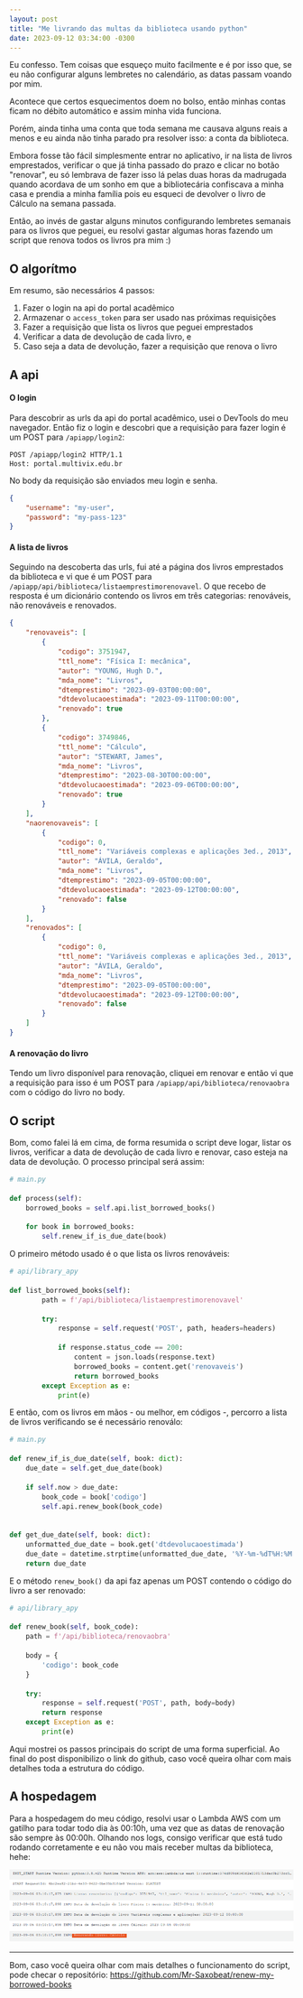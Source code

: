 ```yaml
---
layout: post
title: "Me livrando das multas da biblioteca usando python"
date: 2023-09-12 03:34:00 -0300
---
```

Eu confesso. Tem coisas que esqueço muito facilmente e é por isso que, se eu não configurar alguns lembretes no calendário, as datas passam voando por mim.

Acontece que certos esquecimentos doem no bolso, então minhas contas ficam no débito automático e assim minha vida funciona.

Porém, ainda tinha uma conta que toda semana me causava alguns reais a menos e eu ainda não tinha parado pra resolver isso: a conta da biblioteca.

Embora fosse tão fácil simplesmente entrar no aplicativo, ir na lista de livros emprestados, verificar o que já tinha passado do prazo e clicar no botão "renovar", eu só lembrava de fazer isso lá pelas duas horas da madrugada quando acordava de um sonho em que a bibliotecária confiscava a minha casa e prendia a minha família pois eu esqueci de devolver o livro de Cálculo na semana passada.

Então, ao invés de gastar alguns minutos configurando lembretes semanais para os livros que peguei, eu resolvi gastar algumas horas fazendo um script que renova todos os livros pra mim :)

## O algorítmo

Em resumo, são necessários 4 passos:

1. Fazer o login na api do portal acadêmico
2. Armazenar o `access_token` para ser usado nas próximas requisições
3. Fazer a requisição que lista os livros que peguei emprestados
4. Verificar a data de devolução de cada livro, e
5. Caso seja a data de devolução, fazer a requisição que renova o livro


## A api

#### O login

Para descobrir as urls da api do portal acadêmico, usei o DevTools do meu navegador. Então fiz o login e descobri que a requisição para fazer login é um POST para `/apiapp/login2`:

```
POST /apiapp/login2 HTTP/1.1
Host: portal.multivix.edu.br
```
No body da requisição são enviados meu login e senha.

```json
{
	"username": "my-user",
	"password": "my-pass-123"
}
```

#### A lista de livros

Seguindo na descoberta das urls, fui até a página dos livros emprestados da biblioteca e vi que é um POST para `/apiapp/api/biblioteca/listaemprestimorenovavel`. O que recebo de resposta é um dicionário contendo os livros em três categorias: renováveis, não renováveis e renovados.

```json
{
	"renovaveis": [
		{
			"codigo": 3751947,
			"ttl_nome": "Física I: mecânica",
			"autor": "YOUNG, Hugh D.",
			"mda_nome": "Livros",
			"dtemprestimo": "2023-09-03T00:00:00",
			"dtdevolucaoestimada": "2023-09-11T00:00:00",
			"renovado": true
		},
		{
			"codigo": 3749846,
			"ttl_nome": "Cálculo",
			"autor": "STEWART, James",
			"mda_nome": "Livros",
			"dtemprestimo": "2023-08-30T00:00:00",
			"dtdevolucaoestimada": "2023-09-06T00:00:00",
			"renovado": true
		}
	],
	"naorenovaveis": [
		{
			"codigo": 0,
			"ttl_nome": "Variáveis complexas e aplicações 3ed., 2013",
			"autor": "ÁVILA, Geraldo",
			"mda_nome": "Livros",
			"dtemprestimo": "2023-09-05T00:00:00",
			"dtdevolucaoestimada": "2023-09-12T00:00:00",
			"renovado": false
		}
	],
	"renovados": [
		{
			"codigo": 0,
			"ttl_nome": "Variáveis complexas e aplicações 3ed., 2013",
			"autor": "ÁVILA, Geraldo",
			"mda_nome": "Livros",
			"dtemprestimo": "2023-09-05T00:00:00",
			"dtdevolucaoestimada": "2023-09-12T00:00:00",
			"renovado": false
		}
	]
}
```

#### A renovação do livro

Tendo um livro disponível para renovação, cliquei em renovar e então vi que a requisição para isso é um POST para `/apiapp/api/biblioteca/renovaobra` com o código do livro no body.


## O script

Bom, como falei lá em cima, de forma resumida o script deve logar, listar os livros, verificar a data de devolução de cada livro e renovar, caso esteja na data de devolução. O processo principal será assim:

```python
# main.py

def process(self):
	borrowed_books = self.api.list_borrowed_books()

	for book in borrowed_books:
		self.renew_if_is_due_date(book)
```

O primeiro método usado é o que lista os livros renováveis:

```python
# api/library_apy

def list_borrowed_books(self):
        path = f'/api/biblioteca/listaemprestimorenovavel'

        try:
            response = self.request('POST', path, headers=headers)

            if response.status_code == 200:
                content = json.loads(response.text)
                borrowed_books = content.get('renovaveis')
                return borrowed_books
        except Exception as e:
            print(e)
```

E então, com os livros em mãos - ou melhor, em códigos -, percorro a lista de livros verificando se é necessário renoválo:

```python
# main.py

def renew_if_is_due_date(self, book: dict):
	due_date = self.get_due_date(book)

	if self.now > due_date:
		book_code = book['codigo']
		self.api.renew_book(book_code)


def get_due_date(self, book: dict):
	unformatted_due_date = book.get('dtdevolucaoestimada')
	due_date = datetime.strptime(unformatted_due_date, '%Y-%m-%dT%H:%M:%S')
	return due_date
```

E o método `renew_book()` da api faz apenas um POST contendo o código do livro a ser renovado:

```python
# api/library_apy

def renew_book(self, book_code):
	path = f'/api/biblioteca/renovaobra'

	body = {
		'codigo': book_code
	}

	try:
		response = self.request('POST', path, body=body)
		return response
	except Exception as e:
		print(e)
```

Aqui mostrei os passos principais do script de uma forma superficial. Ao final do post disponibilizo o link do github, caso você queira olhar com mais detalhes toda a estrutura do código.

## A hospedagem

Para a hospedagem do meu código, resolvi usar o Lambda AWS com um gatilho para todar todo dia às 00:10h, uma vez que as datas de renovação são sempre às 00:00h.
Olhando nos logs, consigo verificar que está tudo rodando corretamente e eu não vou mais receber multas da biblioteca, hehe:

![Logs do script rodando e renovando o livro de Cálculo](imgs/log-cloug-watch.png)


---------------------

Bom, caso você queira olhar com mais detalhes o funcionamento do script, pode checar o repositório: https://github.com/Mr-Saxobeat/renew-my-borrowed-books